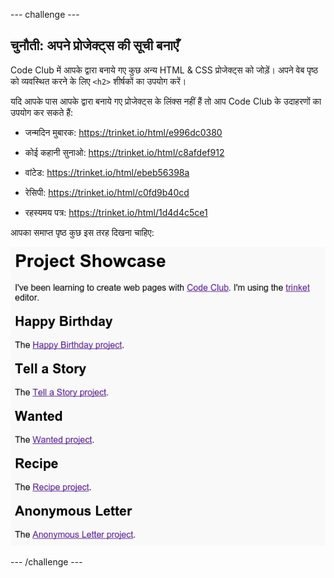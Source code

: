 \--- challenge \---

## चुनौती: अपने प्रोजेक्ट्स की सूची बनाएँ

Code Club में आपके द्वारा बनाये गए कुछ अन्य HTML & CSS प्रोजेक्ट्स को जोड़ें। अपने वेब पृष्ठ को व्यवस्थित करने के लिए `<h2>` शीर्षकों का उपयोग करें।

यदि आपके पास आपके द्वारा बनाये गए प्रोजेक्ट्स के लिंक्स नहीं हैं तो आप Code Club के उदाहरणों का उपयोग कर सकते हैं:

+ जन्मदिन मुबारक: <https://trinket.io/html/e996dc0380>

+ कोई कहानी सुनाओ: <https://trinket.io/html/c8afdef912>

+ वांटेड: <https://trinket.io/html/ebeb56398a>

+ रेसिपी: <https://trinket.io/html/c0fd9b40cd>

+ रहस्यमय पत्र: <https://trinket.io/html/1d4d4c5ce1>

आपका समाप्त पृष्ठ कुछ इस तरह दिखना चाहिए:

![स्क्रीनशॉट](images/showcase-h2-projects.png)

\--- /challenge \---